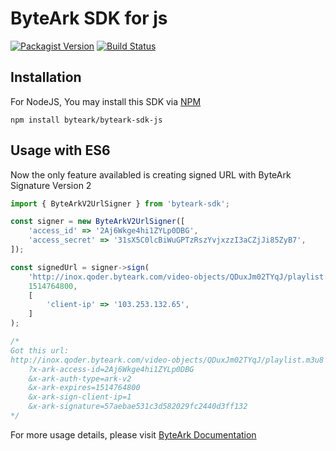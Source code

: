 # ByteArk SDK for js

[![Packagist Version](https://img.shields.io/packagist/v/byteark/byteark-sdk-js.svg?style=flat)](https://packagist.org/packages/byteark/byteark-sdk-js)
[![Build Status](https://travis-ci.org/byteark/byteark-sdk-js.svg?branch=master)](https://travis-ci.org/byteark/byteark-sdk-js)

## Installation

For NodeJS, You may install this SDK via [NPM](https://npmjs.org)

    npm install byteark/byteark-sdk-js

## Usage with ES6

Now the only feature availabled is creating signed URL with ByteArk Signature Version 2

```javascript
import { ByteArkV2UrlSigner } from 'byteark-sdk';

const signer = new ByteArkV2UrlSigner([
    'access_id' => '2Aj6Wkge4hi1ZYLp0DBG',
    'access_secret' => '31sX5C0lcBiWuGPTzRszYvjxzzI3aCZjJi85ZyB7',
]);

const signedUrl = signer->sign(
    'http://inox.qoder.byteark.com/video-objects/QDuxJm02TYqJ/playlist.m3u8',
    1514764800,
    [
        'client-ip' => '103.253.132.65',
    ]
);

/*
Got this url:
http://inox.qoder.byteark.com/video-objects/QDuxJm02TYqJ/playlist.m3u8
    ?x-ark-access-id=2Aj6Wkge4hi1ZYLp0DBG
    &x-ark-auth-type=ark-v2
    &x-ark-expires=1514764800
    &x-ark-sign-client-ip=1
    &x-ark-signature=57aebae531c3d582029fc2440d3ff132
*/
```

For more usage details, please visit [ByteArk Documentation](https://docs.byteark.com)
